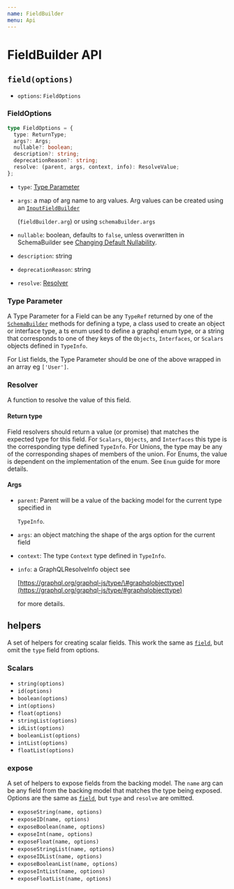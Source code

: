```yaml
---
name: FieldBuilder
menu: Api
---
```


# FieldBuilder API

## `field(options)`

- `options`: `FieldOptions`

### FieldOptions

```typescript
type FieldOptions = {
  type: ReturnType;
  args?: Args;
  nullable?: boolean;
  description?: string;
  deprecationReason?: string;
  resolve: (parent, args, context, info): ResolveValue;
};
```

- `type`: [Type Parameter](field-builder.md#type-parameter)
- `args`: a map of arg name to arg values. Arg values can be created using an
  [`InputFieldBuilder`](input-field-builder.md)

  \(`fieldBuilder.arg`\) or using `schemaBuilder.args`

- `nullable`: boolean, defaults to `false`, unless overwritten in SchemaBuilder see
  [Changing Default Nullability](guide/changing-default-nullability.md).
- `description`: string
- `deprecationReason`: string
- `resolve`: [Resolver](field-builder.md#resolver)

### Type Parameter

A Type Parameter for a Field can be any `TypeRef` returned by one of the
[`SchemaBuilder`](guide/schema-builder.md) methods for defining a type, a class used to create an
object or interface type, a ts enum used to define a graphql enum type, or a string that corresponds
to one of they keys of the `Objects`, `Interfaces`, or `Scalars` objects defined in `TypeInfo`.

For List fields, the Type Parameter should be one of the above wrapped in an array eg `['User']`.

### Resolver

A function to resolve the value of this field.

#### Return type

Field resolvers should return a value \(or promise\) that matches the expected type for this field.
For `Scalars`, `Objects`, and `Interfaces` this type is the corresponding type defined `TypeInfo`.
For Unions, the type may be any of the corresponding shapes of members of the union. For Enums, the
value is dependent on the implementation of the enum. See `Enum` guide for more details.

#### Args

- `parent`: Parent will be a value of the backing model for the current type specified in

  `TypeInfo`.

- `args`: an object matching the shape of the args option for the current field
- `context`: The type `Context` type defined in `TypeInfo`.
- `info`: a GraphQLResolveInfo object see

  [https://graphql.org/graphql-js/type/\#graphqlobjecttype](https://graphql.org/graphql-js/type/#graphqlobjecttype)

  for more details.

## helpers

A set of helpers for creating scalar fields. This work the same as
[`field`](field-builder.md#fieldoptions), but omit the `type` field from options.

### Scalars

- `string(options)`
- `id(options)`
- `boolean(options)`
- `int(options)`
- `float(options)`
- `stringList(options)`
- `idList(options)`
- `booleanList(options)`
- `intList(options)`
- `floatList(options)`

### expose

A set of helpers to expose fields from the backing model. The `name` arg can be any field from the
backing model that matches the type being exposed. Options are the same as
[`field`](field-builder.md#fieldoptions), but `type` and `resolve` are omitted.

- `exposeString(name, options)`
- `exposeID(name, options)`
- `exposeBoolean(name, options)`
- `exposeInt(name, options)`
- `exposeFloat(name, options)`
- `exposeStringList(name, options)`
- `exposeIDList(name, options)`
- `exposeBooleanList(name, options)`
- `exposeIntList(name, options)`
- `exposeFloatList(name, options)`
